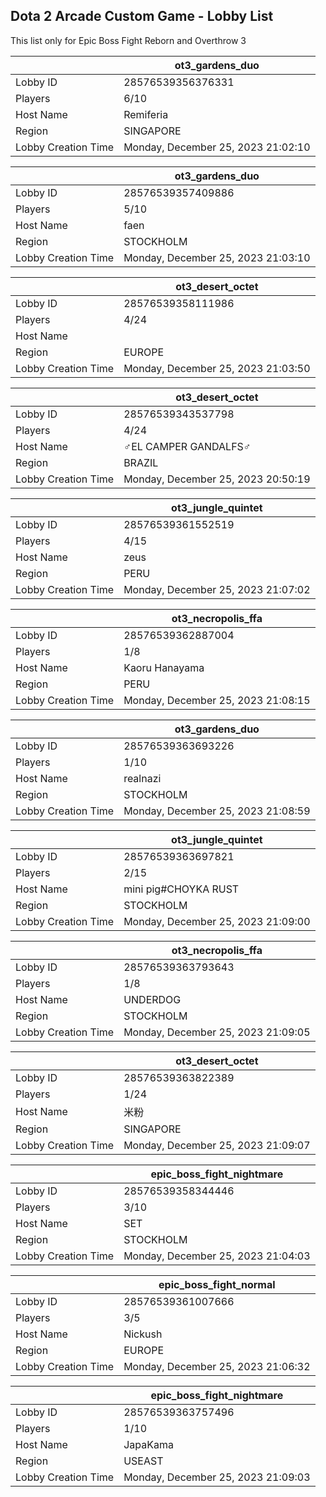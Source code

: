 ## Dota 2 Arcade Custom Game - Lobby List

This list only for Epic Boss Fight Reborn and Overthrow 3

|  | ot3_gardens_duo |
| ------ | ------ |
| Lobby ID | 28576539356376331 |
| Players | 6/10 |
| Host Name | Remiferia |
| Region | SINGAPORE |
| Lobby Creation Time | Monday, December 25, 2023 21:02:10 |


|  | ot3_gardens_duo |
| ------ | ------ |
| Lobby ID | 28576539357409886 |
| Players | 5/10 |
| Host Name | faen |
| Region | STOCKHOLM |
| Lobby Creation Time | Monday, December 25, 2023 21:03:10 |


|  | ot3_desert_octet |
| ------ | ------ |
| Lobby ID | 28576539358111986 |
| Players | 4/24 |
| Host Name | <Cyborgix> |
| Region | EUROPE |
| Lobby Creation Time | Monday, December 25, 2023 21:03:50 |


|  | ot3_desert_octet |
| ------ | ------ |
| Lobby ID | 28576539343537798 |
| Players | 4/24 |
| Host Name | ♂EL CAMPER GANDALFS♂ |
| Region | BRAZIL |
| Lobby Creation Time | Monday, December 25, 2023 20:50:19 |


|  | ot3_jungle_quintet |
| ------ | ------ |
| Lobby ID | 28576539361552519 |
| Players | 4/15 |
| Host Name | zeus |
| Region | PERU |
| Lobby Creation Time | Monday, December 25, 2023 21:07:02 |


|  | ot3_necropolis_ffa |
| ------ | ------ |
| Lobby ID | 28576539362887004 |
| Players | 1/8 |
| Host Name | Kaoru Hanayama |
| Region | PERU |
| Lobby Creation Time | Monday, December 25, 2023 21:08:15 |


|  | ot3_gardens_duo |
| ------ | ------ |
| Lobby ID | 28576539363693226 |
| Players | 1/10 |
| Host Name | realnazi |
| Region | STOCKHOLM |
| Lobby Creation Time | Monday, December 25, 2023 21:08:59 |


|  | ot3_jungle_quintet |
| ------ | ------ |
| Lobby ID | 28576539363697821 |
| Players | 2/15 |
| Host Name | mini pig#CHOYKA RUST |
| Region | STOCKHOLM |
| Lobby Creation Time | Monday, December 25, 2023 21:09:00 |


|  | ot3_necropolis_ffa |
| ------ | ------ |
| Lobby ID | 28576539363793643 |
| Players | 1/8 |
| Host Name | UNDERDOG |
| Region | STOCKHOLM |
| Lobby Creation Time | Monday, December 25, 2023 21:09:05 |


|  | ot3_desert_octet |
| ------ | ------ |
| Lobby ID | 28576539363822389 |
| Players | 1/24 |
| Host Name | 米粉 |
| Region | SINGAPORE |
| Lobby Creation Time | Monday, December 25, 2023 21:09:07 |


|  | epic_boss_fight_nightmare |
| ------ | ------ |
| Lobby ID | 28576539358344446 |
| Players | 3/10 |
| Host Name | SET |
| Region | STOCKHOLM |
| Lobby Creation Time | Monday, December 25, 2023 21:04:03 |


|  | epic_boss_fight_normal |
| ------ | ------ |
| Lobby ID | 28576539361007666 |
| Players | 3/5 |
| Host Name | Nickush |
| Region | EUROPE |
| Lobby Creation Time | Monday, December 25, 2023 21:06:32 |


|  | epic_boss_fight_nightmare |
| ------ | ------ |
| Lobby ID | 28576539363757496 |
| Players | 1/10 |
| Host Name | JapaKama |
| Region | USEAST |
| Lobby Creation Time | Monday, December 25, 2023 21:09:03 |


